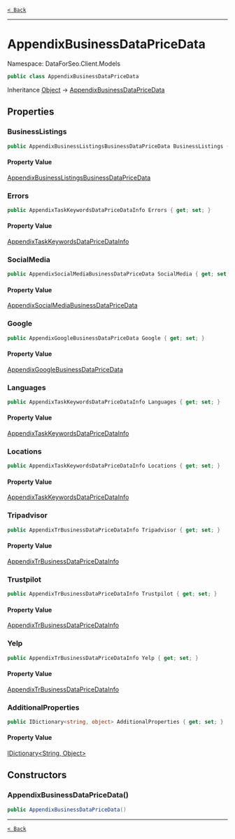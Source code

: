 [`< Back`](./)

---

# AppendixBusinessDataPriceData

Namespace: DataForSeo.Client.Models

```csharp
public class AppendixBusinessDataPriceData
```

Inheritance [Object](https://docs.microsoft.com/en-us/dotnet/api/system.object) → [AppendixBusinessDataPriceData](./dataforseo.client.models.appendixbusinessdatapricedata)

## Properties

### **BusinessListings**

```csharp
public AppendixBusinessListingsBusinessDataPriceData BusinessListings { get; set; }
```

#### Property Value

[AppendixBusinessListingsBusinessDataPriceData](./dataforseo.client.models.appendixbusinesslistingsbusinessdatapricedata)<br>

### **Errors**

```csharp
public AppendixTaskKeywordsDataPriceDataInfo Errors { get; set; }
```

#### Property Value

[AppendixTaskKeywordsDataPriceDataInfo](./dataforseo.client.models.appendixtaskkeywordsdatapricedatainfo)<br>

### **SocialMedia**

```csharp
public AppendixSocialMediaBusinessDataPriceData SocialMedia { get; set; }
```

#### Property Value

[AppendixSocialMediaBusinessDataPriceData](./dataforseo.client.models.appendixsocialmediabusinessdatapricedata)<br>

### **Google**

```csharp
public AppendixGoogleBusinessDataPriceData Google { get; set; }
```

#### Property Value

[AppendixGoogleBusinessDataPriceData](./dataforseo.client.models.appendixgooglebusinessdatapricedata)<br>

### **Languages**

```csharp
public AppendixTaskKeywordsDataPriceDataInfo Languages { get; set; }
```

#### Property Value

[AppendixTaskKeywordsDataPriceDataInfo](./dataforseo.client.models.appendixtaskkeywordsdatapricedatainfo)<br>

### **Locations**

```csharp
public AppendixTaskKeywordsDataPriceDataInfo Locations { get; set; }
```

#### Property Value

[AppendixTaskKeywordsDataPriceDataInfo](./dataforseo.client.models.appendixtaskkeywordsdatapricedatainfo)<br>

### **Tripadvisor**

```csharp
public AppendixTrBusinessDataPriceDataInfo Tripadvisor { get; set; }
```

#### Property Value

[AppendixTrBusinessDataPriceDataInfo](./dataforseo.client.models.appendixtrbusinessdatapricedatainfo)<br>

### **Trustpilot**

```csharp
public AppendixTrBusinessDataPriceDataInfo Trustpilot { get; set; }
```

#### Property Value

[AppendixTrBusinessDataPriceDataInfo](./dataforseo.client.models.appendixtrbusinessdatapricedatainfo)<br>

### **Yelp**

```csharp
public AppendixTrBusinessDataPriceDataInfo Yelp { get; set; }
```

#### Property Value

[AppendixTrBusinessDataPriceDataInfo](./dataforseo.client.models.appendixtrbusinessdatapricedatainfo)<br>

### **AdditionalProperties**

```csharp
public IDictionary<string, object> AdditionalProperties { get; set; }
```

#### Property Value

[IDictionary&lt;String, Object&gt;](https://docs.microsoft.com/en-us/dotnet/api/system.collections.generic.idictionary-2)<br>

## Constructors

### **AppendixBusinessDataPriceData()**

```csharp
public AppendixBusinessDataPriceData()
```

---

[`< Back`](./)
